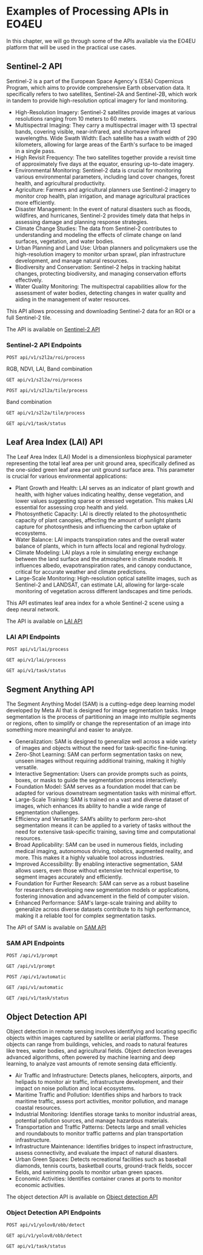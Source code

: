 # Examples of Processing APIs in EO4EU

In this chapter, we will go through some of the APIs available via the EO4EU platform that will be used in the practical use cases.

## Sentinel-2 API

Sentinel-2 is a part of the European Space Agency's (ESA) Copernicus Program, which aims to provide comprehensive Earth observation data. It specifically refers to two satellites, Sentinel-2A and Sentinel-2B, which work in tandem to provide high-resolution optical imagery for land monitoring.

- High-Resolution Imagery: Sentinel-2 satellites provide images at various resolutions ranging from 10 meters to 60 meters.
- Multispectral Imaging: They carry a multispectral imager with 13 spectral bands, covering visible, near-infrared, and shortwave infrared wavelengths.
Wide Swath Width: Each satellite has a swath width of 290 kilometers, allowing for large areas of the Earth's surface to be imaged in a single pass.
- High Revisit Frequency: The two satellites together provide a revisit time of approximately five days at the equator, ensuring up-to-date imagery.
- Environmental Monitoring: Sentinel-2 data is crucial for monitoring various environmental parameters, including land cover changes, forest health, and agricultural productivity.
- Agriculture: Farmers and agricultural planners use Sentinel-2 imagery to monitor crop health, plan irrigation, and manage agricultural practices more efficiently.
- Disaster Management: In the event of natural disasters such as floods, wildfires, and hurricanes, Sentinel-2 provides timely data that helps in assessing damage and planning response strategies.
- Climate Change Studies: The data from Sentinel-2 contributes to understanding and modeling the effects of climate change on land surfaces, vegetation, and water bodies.
- Urban Planning and Land Use: Urban planners and policymakers use the high-resolution imagery to monitor urban sprawl, plan infrastructure development, and manage natural resources.
- Biodiversity and Conservation: Sentinel-2 helps in tracking habitat changes, protecting biodiversity, and managing conservation efforts effectively.
- Water Quality Monitoring: The multispectral capabilities allow for the assessment of water bodies, detecting changes in water quality and aiding in the management of water resources.

This API allows processing and downloading Sentinel-2 data for an ROI or a full Sentinel-2 tile.

The API is available on [Sentinel-2 API](http://sentinel-api-test.dev.apps.eo4eu.eu/)

### Sentinel-2 API Endpoints

`POST api/v1/s2l2a/roi/process`

RGB, NDVI, LAI, Band combination

`GET api/v1/s2l2a/roi/process`

`POST api/v1/s2l2a/tile/process`

Band combination

`GET api/v1/s2l2a/tile/process`

`GET api/v1/task/status`

## Leaf Area Index (LAI) API

The Leaf Area Index (LAI) Model is a dimensionless biophysical parameter representing the total leaf area per unit ground area, specifically defined as the one-sided green leaf area per unit ground surface area. This parameter is crucial for various environmental applications:
  
- Plant Growth and Health: LAI serves as an indicator of plant growth and health, with higher values indicating healthy, dense vegetation, and lower values suggesting sparse or stressed vegetation. This makes LAI essential for assessing crop health and yield.
- Photosynthetic Capacity: LAI is directly related to the photosynthetic capacity of plant canopies, affecting the amount of sunlight plants capture for photosynthesis and influencing the carbon uptake of ecosystems.
- Water Balance: LAI impacts transpiration rates and the overall water balance of plants, which in turn affects local and regional hydrology.
- Climate Modeling: LAI plays a role in simulating energy exchange between the land surface and the atmosphere in climate models. It influences albedo, evapotranspiration rates, and canopy conductance, critical for accurate weather and climate predictions.
- Large-Scale Monitoring: High-resolution optical satellite images, such as Sentinel-2 and LANDSAT, can estimate LAI, allowing for large-scale monitoring of vegetation across different landscapes and time periods.

This API estimates leaf area index for a whole Sentinel-2 scene using a deep neural network.

The API is available on [LAI API](http://lai-api-test.dev.apps.eo4eu.eu/)

### LAI API Endpoints

`POST api/v1/lai/process`

`GET api/v1/lai/process`

`GET api/v1/task/status`

## Segment Anything API

The Segment Anything Model (SAM) is a cutting-edge deep learning model developed by Meta AI that is designed for image segmentation tasks. Image segmentation is the process of partitioning an image into multiple segments or regions, often to simplify or change the representation of an image into something more meaningful and easier to analyze.

- Generalization: SAM is designed to generalize well across a wide variety of images and objects without the need for task-specific fine-tuning.
- Zero-Shot Learning: SAM can perform segmentation tasks on new, unseen images without requiring additional training, making it highly versatile.
- Interactive Segmentation: Users can provide prompts such as points, boxes, or masks to guide the segmentation process interactively.
- Foundation Model: SAM serves as a foundation model that can be adapted for various downstream segmentation tasks with minimal effort.
- Large-Scale Training: SAM is trained on a vast and diverse dataset of images, which enhances its ability to handle a wide range of segmentation challenges.
- Efficiency and Versatility: SAM’s ability to perform zero-shot segmentation means it can be applied to a variety of tasks without the need for extensive task-specific training, saving time and computational resources.
- Broad Applicability: SAM can be used in numerous fields, including medical imaging, autonomous driving, robotics, augmented reality, and more. This makes it a highly valuable tool across industries.
- Improved Accessibility: By enabling interactive segmentation, SAM allows users, even those without extensive technical expertise, to segment images accurately and efficiently.
- Foundation for Further Research: SAM can serve as a robust baseline for researchers developing new segmentation models or applications, fostering innovation and advancement in the field of computer vision.
- Enhanced Performance: SAM's large-scale training and ability to generalize across diverse datasets contribute to its high performance, making it a reliable tool for complex segmentation tasks.

The API of SAM is available on [SAM API](http://sam-api-test.dev.apps.eo4eu.eu)

### SAM API Endpoints

`POST /api/v1/prompt`

`GET /api/v1/prompt`

`POST /api/v1/automatic`

`GET /api/v1/automatic`

`GET /api/v1/task/status`

## Object Detection API

Object detection in remote sensing involves identifying and locating specific objects within images captured by satellite or aerial platforms. These objects can range from buildings, vehicles, and roads to natural features like trees, water bodies, and agricultural fields. Object detection leverages advanced algorithms, often powered by machine learning and deep learning, to analyze vast amounts of remote sensing data efficiently.

- Air Traffic and Infrastructure: Detects planes, helicopters, airports, and helipads to monitor air traffic, infrastructure development, and their impact on noise pollution and local ecosystems.
- Maritime Traffic and Pollution: Identifies ships and harbors to track maritime traffic, assess port activities, monitor pollution, and manage coastal resources.
- Industrial Monitoring: Identifies storage tanks to monitor industrial areas, potential pollution sources, and manage hazardous materials.
- Transportation and Traffic Patterns: Detects large and small vehicles and roundabouts to monitor traffic patterns and plan transportation infrastructure.
- Infrastructure Maintenance: Identifies bridges to inspect infrastructure, assess connectivity, and evaluate the impact of natural disasters.
- Urban Green Spaces: Detects recreational facilities such as baseball diamonds, tennis courts, basketball courts, ground-track fields, soccer fields, and swimming pools to monitor urban green spaces.
- Economic Activities: Identifies container cranes at ports to monitor economic activities.

The object detection API is available on [Object detection API](http://od-api-test.dev.apps.eo4eu.eu)

### Object Detection API Endpoints

`POST api/v1/yolov8/obb/detect`

`GET api/v1/yolov8/obb/detect`

`GET api/v1/task/status`
